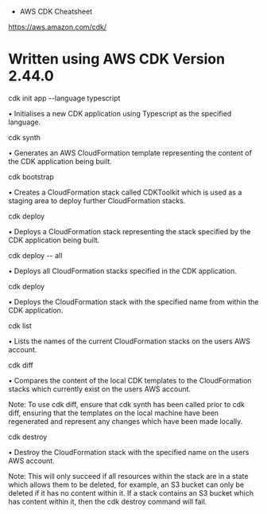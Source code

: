 * AWS CDK Cheatsheet

https://aws.amazon.com/cdk/

Written using AWS CDK Version 2.44.0
====================================

cdk init app --language typescript

• Initialises a new CDK application using Typescript as the specified language.

cdk synth

• Generates an AWS CloudFormation template representing the content of the CDK application being built.

cdk bootstrap

• Creates a CloudFormation stack called CDKToolkit which is used as a staging area to deploy further CloudFormation stacks.

cdk deploy

• Deploys a CloudFormation stack representing the stack specified by the CDK application being built.

cdk deploy -- all

• Deploys all CloudFormation stacks specified in the CDK application.

cdk deploy <stack name>

• Deploys the CloudFormation stack with the specified name from within the CDK application.

cdk list

• Lists the names of the current CloudFormation stacks on the users AWS account.

cdk diff

• Compares the content of the local CDK templates to the CloudFormation stacks which currently exist on the users AWS account. 

Note: To use cdk diff, ensure that cdk synth has been called prior to cdk diff, ensuring that the templates on the local machine have been regenerated and represent any changes which have been made locally.

cdk destroy <stack name>

• Destroy the CloudFormation stack with the specified name on the users AWS account. 

Note: This will only succeed if all resources within the stack are in a state which allows them to be deleted, for example, an S3 bucket can only be deleted if it has no content within it. If a stack contains an S3 bucket which has content within it, then the cdk destroy command will fail.
